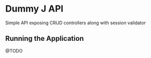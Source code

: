 # Dummy J API

Simple API exposing CRUD controllers along with session validator

## Running the Application

@TODO
